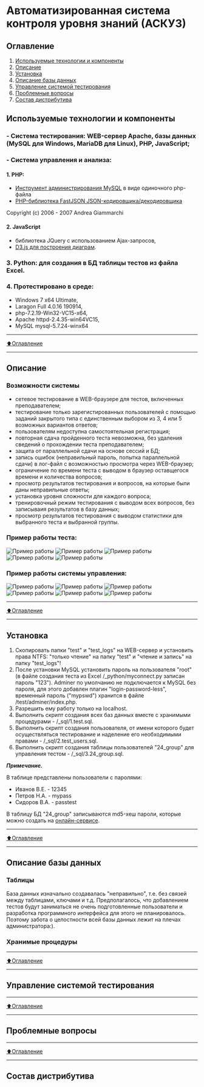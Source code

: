 # Автоматизированная система контроля уровня знаний (АСКУЗ)
## Оглавление
1. [Используемые технологии и компоненты](#Используемые-технологии-и-компоненты)
2. [Описание](#Описание)
3. [Установка](#Установка)
3. [Описание базы данных](#Описание-базы-данных)
4. [Управление системой тестирования](#Управление-системой-тестированияа)
5. [Проблемные вопросы](#Проблемные-вопросы)
6. [Состав дистрибутива](#Состав-дистрибутива)
## Используемые технологии и компоненты
### - Система тестирования: WEB-сервер Apache, базы данных (MySQL для Windows, MariaDB для Linux), PHP, JavaScript;
### - Система управления и анализа:
#### 1. PHP:
- [Инструмент администрирования MySQL](https://www.adminer.org/) в виде одиночного php-файла
- [PHP-библиотека FastJSON JSON-кодировщика/декодировщика](http://pear.php.net/pepr/pepr-proposal-show.php?id=198)

Copyright (c) 2006 - 2007 Andrea Giammarchi
#### 2. JavaScript
 - библиотека JQuery с использованием Ajax-запросов,
 - [D3.js для построения диаграм](https://d3js.org/).
### 3. Python: для создания в БД таблицы тестов из файла Excel.
### 4. Протестировано в среде:
- Windows 7 x64 Ultimate,
- Laragon Full 4.0.16 190914,
- php-7.2.19-Win32-VC15-x64,
- Apache httpd-2.4.35-win64VC15,
- MySQL mysql-5.7.24-winx64 
____
[:arrow_up:Оглавление](#Оглавление)
____
## Описание
### Возможности системы
- сетевое тестирование в WEB-браузере для тестов, включенных преподавателем;
- тестирование только зарегистированных пользователей с помощью заданий закрытого типа с единственным выбором из 3, 4 или 5 возможных вариантов ответов;
- пользователям недоступна самостоятельная регистрация;
- повторная сдача пройденного теста невозможна, без удаления сведений о прохождении теста преподавателем;
- защита от параллельной сдачи на основе сессий и БД;
- запись ошибок (неправильный пароль, попытка параллельной сдачи) в лог-файл с возможностью просмотра через WEB-браузер;
- ограничение по времени теста с выводом в браузер оставщегося времени и количества вопросов;
- просмотр результатов тестирования и вопросов, на которые были даны неправильные ответы;
- установка уровня сложности для каждого вопроса;
- тренировочный режим тестирования с выводом всех вопросов, без записываия результатов в базу данных;
- просмотр результатов тестирования с выводом статистики для выбранного теста и выбранной группы.
### Пример работы теста:
![Пример работы](/_jpg/12.jpg)
![Пример работы](/_jpg/13.jpg)
![Пример работы](/_jpg/14.jpg)
![Пример работы](/_jpg/15.jpg)
![Пример работы](/_jpg/18.jpg)

### Пример работы системы управления:
![Пример работы](/_jpg/10.jpg)
![Пример работы](/_jpg/11.jpg)
![Пример работы](/_jpg/19.jpg)
![Пример работы](/_jpg/20.jpg)
![Пример работы](/_jpg/21.jpg)
![Пример работы](/_jpg/22.jpg)
____
[:arrow_up:Оглавление](#Оглавление)
____


## Установка
1. Скопировать папки "test" и "test_logs" на WEB-сервер и установить права NTFS:
	"только чтение" на папку "test" и "чтение и запись" на папку "test_logs"!
2. После установки MySQL установить пароль на пользователя "root" (в файле создания теста из Excel /_python/myconnect.py записан пароль "123").
	Adminer по умолчанию не подключается к MySQL без пароля, для этого добавлен плагин 
	"login-password-less", временный пароль ("mypswd") хранится в файле /test/adminer/index.php.
3. Разрешить ему работу только на localhost.
4. Выполнить скрипт создания всех баз данных вместе с хранимыми процедурами - /_sql/1.test.sql.
5. Выполнить скрипт создания пользователя, от имени которого будет осуществляться тестирование и наделение его необходимыми правами - /_sql/2.test_users.sql.
6. Выполнить скрипт создания таблицы пользователей "24_group" для управления тестом - /_sql/3.24_group.sql.

***Примечание.***

В таблице представлены пользователи с паролями:
- Иванов В.Е. - 12345
- Петров Н.А. - mypass
- Сидоров В.А. - passtest

В таблицу БД "24_group" записываются md5-хеш пароли, которые можно создать на [онлайн-сервисе](https://snipp.ru/tools/md5).

	
____
[:arrow_up:Оглавление](#Оглавление)
____
## Описание базы данных
### Таблицы
База данных изначально создавалась "неправильно", т.е. без связей между таблицами, ключами и т.д. Предполагалось, что добавлением тестов будут заниматься не очень подготовленные пользователи и разработка программного интерфейса для этого не планировалось. Поэтому забота о целостности всей базы данных лежит на плечах администратора:).


### Хранимые процедуры

____
[:arrow_up:Оглавление](#Оглавление)
____
## Управление системой тестирования

____
[:arrow_up:Оглавление](#Оглавление)
____
## Проблемные вопросы

____
[:arrow_up:Оглавление](#Оглавление)
____
## Состав дистрибутива
